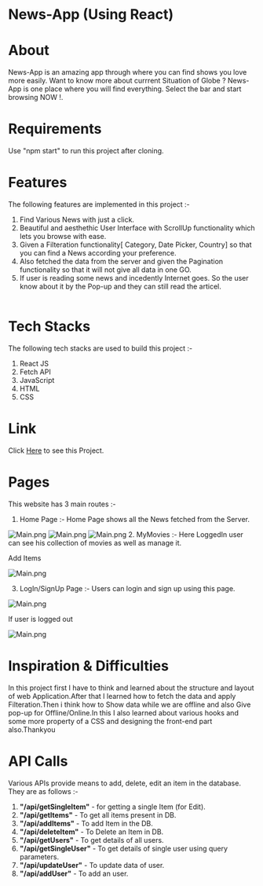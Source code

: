 # <h1>News-App (Using React)</h1>

# About

News-App is an amazing app through where you can find shows you love more easily. Want to know more about currrent Situation of Globe ? News-App is one place where you will find everything. Select the bar and start browsing NOW !.


# Requirements

Use "npm start" to run this project after cloning.

# Features

 The following features are implemented in this project :-
        <ol>
            <li>Find Various News with just a click.</li>
            <li>Beautiful and aesthethic User Interface with ScrollUp functionality which lets you browse with ease.</li>
            <li>Given a Filteration functionality[ Category, Date Picker, Country] so that you can find a News according your preference.</li>
            <li>Also fetched the data from the server and given the Pagination functionality so that it will not give all data in one GO.</li>
            <li>If user is reading some news and incedently Internet goes. So the user know about it by the Pop-up and they can still read the articel.</li>       
        </ol>
        
# Tech Stacks     

The following tech stacks are used to build this project :-
        <ol>
            <li>React JS</li>
            <li>Fetch API</li>
            <li>JavaScript</li>
            <li>HTML</li>
            <li>CSS</li>
        </ol>
        
 # Link 

Click&nbsp;<a href="https://chic-cobbler-f59be8.netlify.app/">Here</a>&nbsp;to see this Project.
        
# Pages
This website has 3 main routes :-
1. Home Page :- Home Page shows all the News fetched from the Server.

 <img src="https://i.imgur.com/gfU68bc.png" alt="Main.png">
 <img src="https://i.imgur.com/69oLFBY.png" alt="Main.png">
 <img src="https://i.imgur.com/XCSna2b.png" alt="Main.png">
2. MyMovies :- Here LoggedIn user can see his collection of movies as well as manage it.
 
 Add Items
 
  <img src="https://i.imgur.com/Gp7suGN.png" alt="Main.png">
 
3. LogIn/SignUp Page :- Users can login and sign up using this page.

 <img src="https://i.imgur.com/byJqceV.png" alt="Main.png">
 
 
 If user is logged out 
 
 <img src="https://i.imgur.com/Ni53cfO.png" alt="Main.png">
 
# Inspiration & Difficulties
In this project first I have to think and learned about the structure and layout of web Application.After that I learned how to fetch the data and apply Filteration.Then i think how to Show data while we are offline and also Give pop-up for Offline/Online.In this I also learned about various hooks and some more property of a CSS and designing the front-end part also.Thankyou

# API Calls
Various APIs provide means to add, delete, edit an item in the database. They are as follows :-
<ol>
  <li><strong>"/api/getSingleItem"</strong> - for getting a single Item (for Edit).</li>
  <li><strong>"/api/getItems"</strong> - To get all items present in DB.</li>
  <li><strong>"/api/addItems"</strong> - To add Item in the DB.</li>
  <li><strong>"/api/deleteItem"</strong> - To Delete an Item in DB.</li> 
  <li><strong>"/api/getUsers"</strong> - To get details of all users.</li> 
  <li><strong>"/api/getSingleUser"</strong> - To get details of single user using query parameters.</li> 
  <li><strong>"/api/updateUser"</strong> - To update data of user.</li> 
  <li><strong>"/api/addUser"</strong> - To add an user.</li> 
</ol>


 

